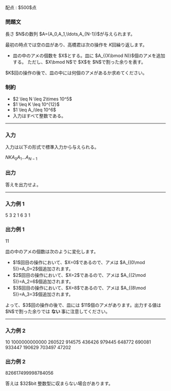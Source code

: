 
<div>

<span>

<span>

<p>
配点 : $500$点
</p>

<div>

<section>

### **問題文**

<p>
長さ $N$の数列 $A=(A_0,A_1,\ldots,A_{N-1})$が与えられます。

最初の時点では空の皿があり、高橋君は次の操作を $K$回繰り返します。
</p>

<ul>

<li>
皿の中のアメの個数を $X$とする。皿に $A_{(X\bmod N)}$個のアメを追加する。
ただし、$X\bmod N$で $X$を $N$で割った余りを表す。
</li>

</ul>

<p>
$K$回の操作の後で、皿の中には何個のアメがあるか求めてください。
</p>

</section>

</div>

<div>

<section>

### **制約**

<ul>

<li>
$2 \leq N \leq 2\times 10^5$
</li>

<li>
$1 \leq K \leq 10^{12}$
</li>

<li>
$1 \leq A_i\leq 10^6$
</li>

<li>
入力はすべて整数である。
</li>

</ul>

</section>

</div>

---

<div>

<div>

<section>

### **入力**

<p>
入力は以下の形式で標準入力から与えられる。
</p>

<div>

$N$$K$$A_0$$A_1$$\ldots$$A_{N-1}$
</div>

</section>

</div>

<div>

<section>

### **出力**

<p>
答えを出力せよ。
</p>

</section>

</div>

</div>

---

<div>

<section>

### **入力例 1**

<div>

5 3
2 1 6 3 1

</div>

</section>

</div>

<div>

<section>

### **出力例 1**

<div>

11

</div>

<p>
皿の中のアメの個数は次のように変化します。
</p>

<ul>

<li>
$1$回目の操作において、$X=0$であるので、アメは $A_{(0\mod 5)}=A_0=2$個追加されます。
</li>

<li>
$2$回目の操作において、$X=2$であるので、アメは $A_{(2\mod 5)}=A_2=6$個追加されます。
</li>

<li>
$3$回目の操作において、$X=8$であるので、アメは $A_{(8\mod 5)}=A_3=3$個追加されます。
</li>

</ul>

<p>
よって、$3$回の操作の後で、皿には $11$個のアメがあります。出力する値は $N$で割った余りでは
<strong>
ない
</strong>
事に注意してください。
</p>

</section>

</div>

---

<div>

<section>

### **入力例 2**

<div>

10 1000000000000
260522 914575 436426 979445 648772 690081 933447 190629 703497 47202

</div>

</section>

</div>

<div>

<section>

### **出力例 2**

<div>

826617499998784056

</div>

<p>
答えは $32$bit 整数型に収まらない場合があります。
</p>

</section>

</div>

</span>

</span>

</div>
